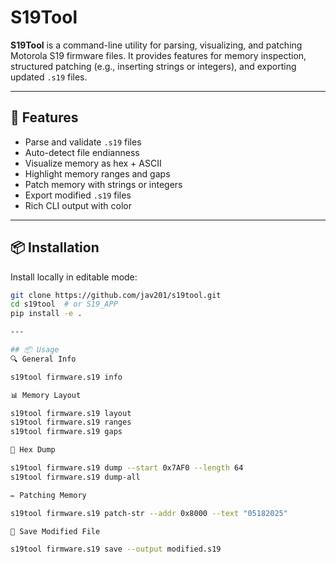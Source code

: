 # S19Tool

**S19Tool** is a command-line utility for parsing, visualizing, and patching Motorola S19 firmware files. It provides features for memory inspection, structured patching (e.g., inserting strings or integers), and exporting updated `.s19` files.

---

## 🚀 Features

- Parse and validate `.s19` files
- Auto-detect file endianness
- Visualize memory as hex + ASCII
- Highlight memory ranges and gaps
- Patch memory with strings or integers
- Export modified `.s19` files
- Rich CLI output with color

---

## 📦 Installation

Install locally in editable mode:

```bash
git clone https://github.com/jav201/s19tool.git
cd s19tool  # or S19_APP
pip install -e .

---

## 📦 Usage
🔍 General Info

s19tool firmware.s19 info

📊 Memory Layout

s19tool firmware.s19 layout
s19tool firmware.s19 ranges
s19tool firmware.s19 gaps

🧾 Hex Dump

s19tool firmware.s19 dump --start 0x7AF0 --length 64
s19tool firmware.s19 dump-all

✏️ Patching Memory

s19tool firmware.s19 patch-str --addr 0x8000 --text "05182025"

💾 Save Modified File

s19tool firmware.s19 save --output modified.s19


